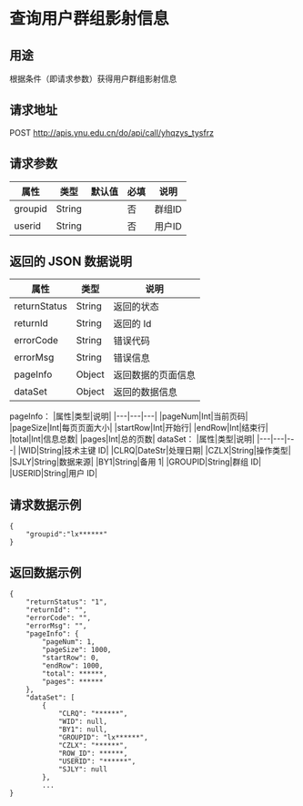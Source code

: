 # 查询用户群组影射信息

## 用途

根据条件（即请求参数）获得用户群组影射信息

## 请求地址

POST http://apis.ynu.edu.cn/do/api/call/yhqzys_tysfrz

## 请求参数

| 属性  | 类型   | 默认值 | 必填 | 说明                                                       |
| ----- | ------ | ------ | ---- | ---------------------------------------------------------- |
|groupid|String||否|群组ID|
|userid|String||否|用户ID|

## 返回的 JSON 数据说明

| 属性         | 类型   | 说明               |
| ------------ | ------ | ------------------ |
| returnStatus | String | 返回的状态         |
| returnId     | String | 返回的 Id          |
| errorCode    | String | 错误代码           |
| errorMsg     | String | 错误信息           |
| pageInfo     | Object | 返回数据的页面信息 |
| dataSet      | Object | 返回的数据信息     |

pageInfo：
|属性|类型|说明|
|---|---|---|
|pageNum|Int|当前页码|
|pageSize|Int|每页页面大小|
|startRow|Int|开始行|
|endRow|Int|结束行|
|total|Int|信息总数|
|pages|Int|总的页数|
dataSet：
|属性|类型|说明|
|---|---|---|
|WID|String|技术主键 ID|
|CLRQ|DateStr|处理日期|
|CZLX|String|操作类型|
|SJLY|String|数据来源|
|BY1|String|备用 1|
|GROUPID|String|群组 ID|
|USERID|String|用户 ID|

## 请求数据示例

```
{
	"groupid":"lx******"
}
```

## 返回数据示例

```
{
    "returnStatus": "1",
    "returnId": "",
    "errorCode": "",
    "errorMsg": "",
    "pageInfo": {
        "pageNum": 1,
        "pageSize": 1000,
        "startRow": 0,
        "endRow": 1000,
        "total": ******,
        "pages": ******
    },
    "dataSet": [
        {
            "CLRQ": "******",
            "WID": null,
            "BY1": null,
            "GROUPID": "lx******",
            "CZLX": "******",
            "ROW_ID": ******,
            "USERID": "******",
            "SJLY": null
        },
        ...
}
```
